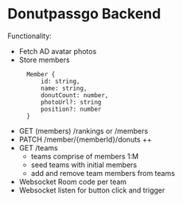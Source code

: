 # Donutpassgo Backend

Functionality:
- Fetch AD avatar photos
- Store members
  ```
    Member {
        id: string,
        name: string,
        donutCount: number,
        photoUrl?: string
        position?: number
    }
  ```
- GET (members) /rankings or /members
- PATCH /member/{memberId}/donuts ++
- GET /teams
  - teams comprise of members 1:M
  - seed teams with initial members
  - add and remove team members from teams
- Websocket Room code per team
- Websocket listen for button click and trigger